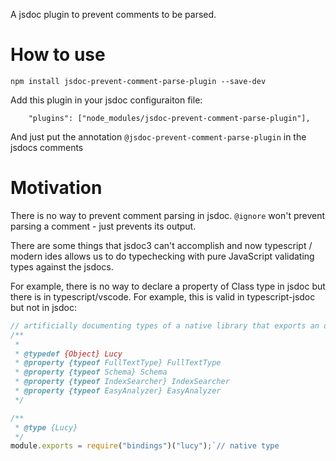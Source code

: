 A jsdoc plugin to prevent comments to be parsed. 

# How to use

```npm install jsdoc-prevent-comment-parse-plugin --save-dev```

Add this plugin in your jsdoc configuraiton file: 

```
    "plugins": ["node_modules/jsdoc-prevent-comment-parse-plugin"],
```

And just put the annotation `@jsdoc-prevent-comment-parse-plugin` in the jsdocs comments

# Motivation

There is no way to prevent comment parsing in jsdoc. ```@ignore``` won't prevent parsing a comment - just prevents its output. 

There are some things that jsdoc3 can't accomplish and now typescript / modern ides allows us to do typechecking with pure JavaScript validating types against the jsdocs. 

For example, there is no way to declare a property of Class type in jsdoc but there is in typescript/vscode. For example, this is valid in typescript-jsdoc but not in jsdoc: 

```javascript
// artificially documenting types of a native library that exports an object with properties are classes. 
/**
 * 
 * @typedef {Object} Lucy
 * @property {typeof FullTextType} FullTextType
 * @property {typeof Schema} Schema
 * @property {typeof IndexSearcher} IndexSearcher
 * @property {typeof EasyAnalyzer} EasyAnalyzer
 */

/**
 * @type {Lucy}
 */
module.exports = require("bindings")("lucy");`// native type
```

